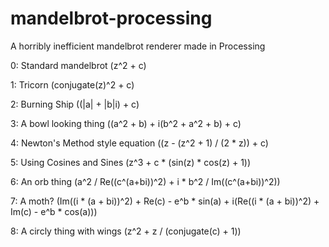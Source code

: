 # mandelbrot-processing
A horribly inefficient mandelbrot renderer made in Processing





  0: Standard mandelbrot (z^2 + c)
  
  1: Tricorn (conjugate(z)^2 + c)
  
  2: Burning Ship ((|a| + |b|i) + c)
  
  3: A bowl looking thing ((a^2 + b) + i(b^2 + a^2 + b) + c)
  
  4: Newton's Method style equation ((z - (z^2 + 1) / (2 * z)) + c)
  
  5: Using Cosines and Sines (z^3 + c * (sin(z) * cos(z) + 1))

  6: An orb thing (a^2 / Re((c^(a+bi))^2) + i * b^2 / Im((c^(a+bi))^2))
  
  7: A moth? (Im((i * (a + bi))^2) + Re(c) - e^b * sin(a) + i(Re((i * (a + bi))^2) + Im(c) - e^b * cos(a)))
  
  8: A circly thing with wings (z^2 + z / (conjugate(c) + 1))
